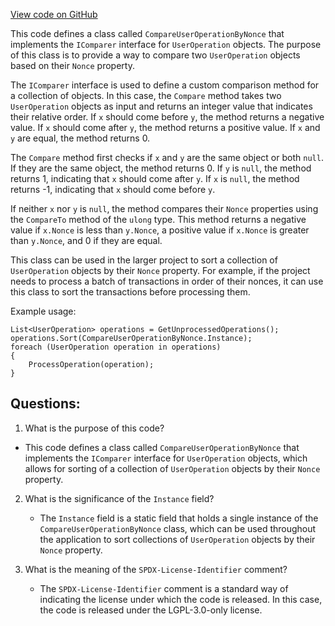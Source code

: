 [View code on GitHub](https://github.com/nethermindeth/nethermind/Nethermind.AccountAbstraction/Source/CompareUserOperationByNonce.cs)

This code defines a class called `CompareUserOperationByNonce` that implements the `IComparer` interface for `UserOperation` objects. The purpose of this class is to provide a way to compare two `UserOperation` objects based on their `Nonce` property. 

The `IComparer` interface is used to define a custom comparison method for a collection of objects. In this case, the `Compare` method takes two `UserOperation` objects as input and returns an integer value that indicates their relative order. If `x` should come before `y`, the method returns a negative value. If `x` should come after `y`, the method returns a positive value. If `x` and `y` are equal, the method returns 0. 

The `Compare` method first checks if `x` and `y` are the same object or both `null`. If they are the same object, the method returns 0. If `y` is `null`, the method returns 1, indicating that `x` should come after `y`. If `x` is `null`, the method returns -1, indicating that `x` should come before `y`. 

If neither `x` nor `y` is `null`, the method compares their `Nonce` properties using the `CompareTo` method of the `ulong` type. This method returns a negative value if `x.Nonce` is less than `y.Nonce`, a positive value if `x.Nonce` is greater than `y.Nonce`, and 0 if they are equal. 

This class can be used in the larger project to sort a collection of `UserOperation` objects by their `Nonce` property. For example, if the project needs to process a batch of transactions in order of their nonces, it can use this class to sort the transactions before processing them. 

Example usage:

```
List<UserOperation> operations = GetUnprocessedOperations();
operations.Sort(CompareUserOperationByNonce.Instance);
foreach (UserOperation operation in operations)
{
    ProcessOperation(operation);
}
```
## Questions: 
 1. What is the purpose of this code?
   - This code defines a class called `CompareUserOperationByNonce` that implements the `IComparer` interface for `UserOperation` objects, which allows for sorting of a collection of `UserOperation` objects by their `Nonce` property.

2. What is the significance of the `Instance` field?
   - The `Instance` field is a static field that holds a single instance of the `CompareUserOperationByNonce` class, which can be used throughout the application to sort collections of `UserOperation` objects by their `Nonce` property.

3. What is the meaning of the `SPDX-License-Identifier` comment?
   - The `SPDX-License-Identifier` comment is a standard way of indicating the license under which the code is released. In this case, the code is released under the LGPL-3.0-only license.